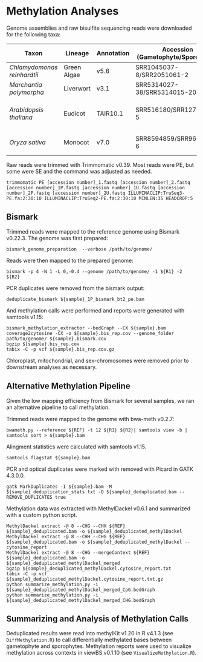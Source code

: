 # Methylation Analyses

Genome assemblies and raw bisulfite sequencing reads were downloaded for the following taxa: 

| Taxon                    | Lineage   | Annotation     | Accession (Gametophyte/Sporophyte) |References                             | 
| ------------------------ | --------- | -------------- |----------------------------------- | --------------------------------------|
|<i>Chlamydomonas reinhardtii</i>| Green Algae| v5.6    | SRR1045037-8/SRR2051061-2          | Lopez et al. 2015 |
| <i>Marchantia polymorpha | Liverwort | v3.1           | SRR5314027-38/SRR5314015-20        | Schmid et al. 2018                    |
| <i>Arabidopsis thaliana  | Eudicot   | TAIR10.1       | SRR516180/SRR12737894-5            | Hsieh et al. 2016, Halter et al. 2021 |
| <i>Oryza sativa          | Monocot   | v7.0           | SRR8594859/SRR9637033-6            | Kim et al. 2019, Cui et al. 2021      |
  
Raw reads were trimmed with Trimmomatic v0.39. Most reads were PE, but some were SE and the command was adjusted as needed. 
```
trimmomatic PE [accession number]_1.fastq [accession number]_2.fastq [accession number]_1P.fastq [accession number]_1U.fastq [accession number]_2P.fastq [accession number]_2U.fastq ILLUMINACLIP:TruSeq3-PE.fa:2:30:10 ILLUMINACLIP:TruSeq2-PE.fa:2:30:10 MINLEN:35 HEADCROP:5
```
## Bismark   
Trimmed reads were mapped to the reference genome using Bismark v0.22.3. The genome was first prepared: 
```
bismark_genome_preparation  --verbose /path/to/genome/
```
Reads were then mapped to the prepared genome: 
```
bismark -p 4 -N 1 -L 0,-0.4 --genome /path/to/genome/ -1 ${R1} -2 ${R2}
```
PCR duplicates were removed from the bismark output: 
```
deduplicate_bismark ${sample}_1P_bismark_bt2_pe.bam
```
And methylation calls were performed and reports were generated with samtools v1.15: 
```
bismark_methylation_extractor --bedGraph --CX ${sample}.bam
coverage2cytosine -CX -o $[sample}.bis_rep.cov --genome_folder path/to/genome/ ${sample}.bismark.cov
bgzip $[sample}.bis_rep.cov
tabix -C -p vcf ${sample}.bis_rep.cov.gz
```
Chloroplast, mitochondrial, and sex-chromosomes were removed prior to downstream analyses as necessary. 

## Alternative Methylation Pipeline 
Given the low mapping efficiency from Bismark for several samples, we ran an alternative pipeline to call methylation. 

Trimmed reads were mapped to the genome with bwa-meth v0.2.7: 
```
bwameth.py --reference ${REF} -t 12 ${R1} ${R2}| samtools view -b | samtools sort > ${sample}.bam
```
Alingment statistics were calculated with samtools v1.15. 
```
samtools flagstat ${sample}.bam
```
PCR and optical duplicates were marked with removed with Picard in GATK 4.3.0.0.
```
gatk MarkDuplicates -I ${sample}.bam -M ${sample}_deduplication_stats.txt -O ${sample}_deduplicated.bam --REMOVE_DUPLICATES true
```
Methylation data was extracted with MethylDackel v0.6.1 and summarized with a custom python script. 
```
MethylDackel extract -@ 8 --CHG --CHH ${REF} ${sample}_deduplicated.bam -o ${sample}_deduplicated_methylDackel
MethylDackel extract -@ 8 --CHH --CHG ${REF} ${sample}_deduplicated.bam -o ${sample}_deduplicated_methylDackel --cytosine_report
MethylDackel extract -@ 8 --CHG --mergeContext ${REF} ${sample}_deduplicated.bam -o ${sample}_deduplicated_methylDackel_merged
bgzip ${sample}_deduplicated_methylDackel.cytosine_report.txt
tabix -C -p vcf ${sample}_deduplicated_methylDackel.cytosine_report.txt.gz
python summarize_methylation.py -i ${sample}_deduplicated_methylDackel_merged_CpG.bedGraph
python summarize_methylation.py -i ${sample}_deduplicated_methylDackel_merged_CHG.bedGraph
```
## Summarizing and Analysis of Methylation Calls
Deduplicated results were read into methylKit v1.20 in R v4.1.3 (see `DiffMethylation.R`) to call differentially methylated bases between gametophyte and sporophytes. 
Methylation reports were used to visualize methylation across contexts in viewBS v0.1.10 (see `VisualizeMethylation.R`). 


